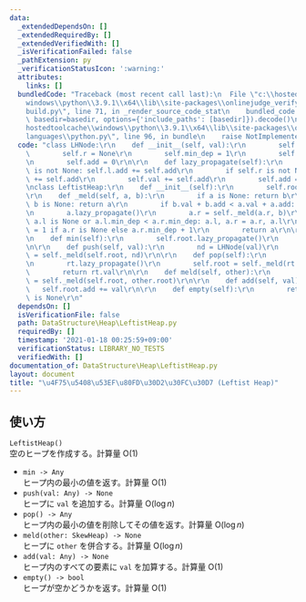 ```yaml
---
data:
  _extendedDependsOn: []
  _extendedRequiredBy: []
  _extendedVerifiedWith: []
  _isVerificationFailed: false
  _pathExtension: py
  _verificationStatusIcon: ':warning:'
  attributes:
    links: []
  bundledCode: "Traceback (most recent call last):\n  File \"c:\\hostedtoolcache\\\
    windows\\python\\3.9.1\\x64\\lib\\site-packages\\onlinejudge_verify\\documentation\\\
    build.py\", line 71, in _render_source_code_stat\n    bundled_code = language.bundle(stat.path,\
    \ basedir=basedir, options={'include_paths': [basedir]}).decode()\n  File \"c:\\\
    hostedtoolcache\\windows\\python\\3.9.1\\x64\\lib\\site-packages\\onlinejudge_verify\\\
    languages\\python.py\", line 96, in bundle\n    raise NotImplementedError\nNotImplementedError\n"
  code: "class LHNode:\r\n    def __init__(self, val):\r\n        self.l = None\r\n\
    \        self.r = None\r\n        self.min_dep = 1\r\n        self.val = val\r\
    \n        self.add = 0\r\n\r\n    def lazy_propagate(self):\r\n        if self.l\
    \ is not None: self.l.add += self.add\r\n        if self.r is not None: self.r.add\
    \ += self.add\r\n        self.val += self.add\r\n        self.add = 0\r\n\r\n\r\
    \nclass LeftistHeap:\r\n    def __init__(self):\r\n        self.root = None\r\n\
    \r\n    def _meld(self, a, b):\r\n        if a is None: return b\r\n        if\
    \ b is None: return a\r\n        if b.val + b.add < a.val + a.add: a, b = b, a\r\
    \n        a.lazy_propagate()\r\n        a.r = self._meld(a.r, b)\r\n        if\
    \ a.l is None or a.l.min_dep < a.r.min_dep: a.l, a.r = a.r, a.l\r\n        a.min_dep\
    \ = 1 if a.r is None else a.r.min_dep + 1\r\n        return a\r\n\r\n    @ property\r\
    \n    def min(self):\r\n        self.root.lazy_propagate()\r\n        return self.root.val\r\
    \n\r\n    def push(self, val):\r\n        nd = LHNode(val)\r\n        self.root\
    \ = self._meld(self.root, nd)\r\n\r\n    def pop(self):\r\n        rt = self.root\r\
    \n        rt.lazy_propagate()\r\n        self.root = self._meld(rt.l, rt.r)\r\n\
    \        return rt.val\r\n\r\n    def meld(self, other):\r\n        self.root\
    \ = self._meld(self.root, other.root)\r\n\r\n    def add(self, val):\r\n     \
    \   self.root.add += val\r\n\r\n    def empty(self):\r\n        return self.root\
    \ is None\r\n"
  dependsOn: []
  isVerificationFile: false
  path: DataStructure\Heap\LeftistHeap.py
  requiredBy: []
  timestamp: '2021-01-18 00:25:59+09:00'
  verificationStatus: LIBRARY_NO_TESTS
  verifiedWith: []
documentation_of: DataStructure\Heap\LeftistHeap.py
layout: document
title: "\u4F75\u5408\u53EF\u80FD\u30D2\u30FC\u30D7 (Leftist Heap)"
---
```

## 使い方
`LeftistHeap()`  
空のヒープを作成する。計算量 $\mathrm{O}(1)$
- `min -> Any`  
ヒープ内の最小の値を返す。計算量 $\mathrm{O}(1)$
- `push(val: Any) -> None`  
ヒープに `val` を追加する。計算量 $\mathrm{O}(\log n)$
- `pop() -> Any`  
ヒープ内の最小の値を削除してその値を返す。計算量 $\mathrm{O}(\log n)$
- `meld(other: SkewHeap) -> None`  
ヒープに `other` を併合する。計算量 $\mathrm{O}(\log n)$
- `add(val: Any) -> None`  
ヒープ内のすべての要素に `val` を加算する。計算量 $\mathrm{O}(1)$
- `empty() -> bool`  
ヒープが空かどうかを返す。計算量 $\mathrm{O}(1)$
